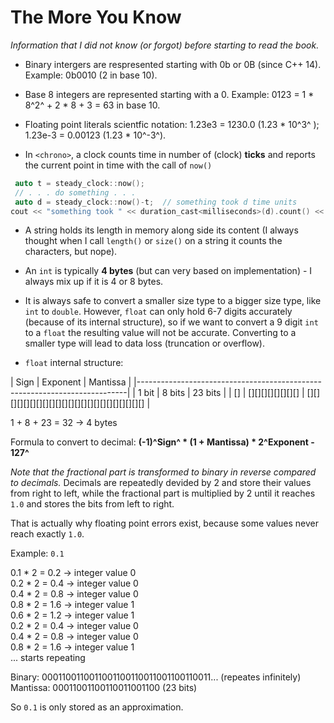 ﻿# The More You Know
*Information that I did not know (or forgot) before starting to read the book.*
 
- Binary intergers are respresented starting with 0b or 0B (since C++ 14). Example: 0b0010 (2 in base 10).

- Base 8 integers are represented starting with a 0. Example: 0123 = 1 * 8^2^ + 2 * 8 + 3 = 63 in base 10.

- Floating point literals scientfic notation: 1.23e3 = 1230.0 (1.23 * 10^3^ ); 1.23e-3 = 0.00123 (1.23 * 10^-3^).

- In `<chrono>`, a clock counts time in number of (clock) **ticks** and reports the current point in time with the call of `now()`

```c++
 auto t = steady_clock::now();
 // . . . do something . . .
 auto d = steady_clock::now()-t;  // something took d time units
cout << "something took " << duration_cast<milliseconds>(d).count() << "ms";
```

- A string holds its length in memory along side its content (I always thought when I call `length()` or `size()` on a string it counts the characters, but nope).

- An `int` is typically **4 bytes** (but can very based on implementation) - I always mix up if it is 4 or 8 bytes.

- It is always safe to convert a smaller size type to a bigger size type, like `int` to `double`.
 However, `float` can only hold 6-7 digits accurately (because of its internal structure),
 so if we want to convert a 9 digit `int` to a `float` the resulting value will not be accurate.
 Converting to a smaller type will lead to data loss (truncation or overflow).

- `float` internal structure:

| Sign  | Exponent         | Mantissa                                       |
|---------------------------------------------------------------------------|
| 1 bit | 8 bits           | 23 bits                                        |
| []    | [][][][][][][][] | [][][][][][][][][][][][][][][][][][][][][][][] |

1 + 8 + 23 = 32 -> 4 bytes

Formula to convert to decimal: **(-1)^Sign^ * (1 + Mantissa) * 2^Exponent - 127^**

*Note that the fractional part is transformed to binary in reverse compared to decimals.*
Decimals are repeatedly devided by 2 and store their values from right to left,
while the fractional part is multiplied by 2 until it reaches `1.0` and stores the bits from left to right.

That is actually why floating point errors exist, because some values never reach exactly `1.0`.

Example: `0.1`

0.1 * 2 = 0.2 -> integer value 0 <br>
0.2 * 2 = 0.4 -> integer value 0 <br>
0.4 * 2 = 0.8 -> integer value 0 <br>
0.8 * 2 = 1.6 -> integer value 1 <br>
0.6 * 2 = 1.2 -> integer value 1 <br>
0.2 * 2 = 0.4 -> integer value 0 <br>
0.4 * 2 = 0.8 -> integer value 0 <br>
0.8 * 2 = 1.6 -> integer value 1 <br>
... starts repeating

Binary:   0001100110011001100110011001100110011... (repeates infinitely) <br>
Mantissa: 00011001100110011001100 (23 bits)

So `0.1` is only stored as an approximation.

